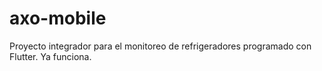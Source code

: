# axo-mobile
Proyecto integrador para el monitoreo de refrigeradores programado con Flutter.
Ya funciona.
